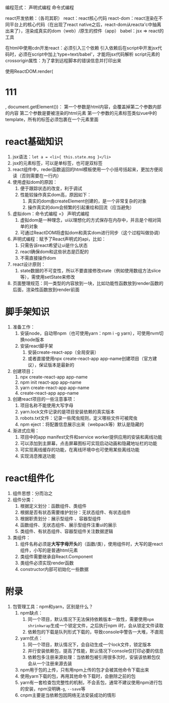 编程范式：
声明式编程
命令式编程

react开发依赖：（各司其职）
react：react核心代码
react-dom：react渲染在不同平台上的核心代码（在出现了react native之后，react-dom从reacta'c中抽离出来了），渲染成真实的dom（web）/原生的控件（app）
babel：jsx => react的工具

在html中使用cdn开发react：必须引入三个依赖
引入依赖后在script中开发jsx代码时，必须在script中加上‘type=text/babel'，才能将jsx代码解析
script元素的crossorigin属性：为了拿到远程脚本的错误信息并打印出来

使用ReactDOM.render(<h1>111</h1>, document.getElement())：
第一个参数是html内容，会覆盖掉第二个参数内部的内容
第二个参数是要被渲染的html元素
第一个参数的元素标签类似vue中的template，所有的标签必须包裹在一个元素里面

# react基础知识

1. jsx语法：`let a = <li>{ this.state.msg }</li>`
2. jsx的元素标签，可以是单标签，也可是双标签
3. react组件中，reder函数返回的html模板使用一个小括号括起来，更加方便阅读（否则需要在一行内）
4. 使用虚拟dom的原因：
   1. 便于跟踪状态的改变，利于调试
   2. 性能较操作真实dom高，原因如下：
      1. 真实的dom由createElement创建的，是一个非常复杂的对象
      2. 操作真实的dom会频繁的引起重绘和回流（应当避免）
5. 虚拟dom：命令式编程 =》 声明式编程
   1. 虚拟dom是一种理念，ui以理想化的方式保存在内存中，并且是个相对简单的对象
   2. 可通过ReactDOM将虚拟dom和真实dom进行同步（这个过程叫做协调）
6. 声明式编程：赋予了React声明式的api，比如：
   1. 只需告诉react希望让ui是什么状态
   2. react确保dom和这些状态是匹配的
   3. 不需直接操作dom
7. react设计原则：
   1. state数据的不可变性，所以不要直接修改state（例如使用数组方法slice等），需使用setState来修改
8. 页面整理规范：同一类型的内容放到一块，比如功能性函数放到render函数的后面，渲染性函数放到render前面

# 脚手架知识

1. 准备工作：
   1. 安装node，自动带npm（也可使用yarn：npm i -g yarn），可使用nvm切换node版本
   2. 安装react脚手架
      1. 安装create-react-app（全局安装）
      2. 或者直接使用npx create-react-app app-name创建项目（官方建议），保证版本是最新的
2. 创建项目；
   1. npx create-react-app app-name
   2. npm init react-app app-name
   3. yarn create-react-app app-name
   4. create-react-app app-name
3. 创建react项目的一些注意事项：
   1. 项目名称不能使用大写字母
   2. yarn.lock文件记录的是项目安装依赖的真实版本
   3. robots.txt文件：记录一些爬虫规则，定义哪些文件可被爬虫
   4. npm eject：将配置信息展示出来（webpack等）默认是隐藏的
4. 渐进式应用：
   1. 项目中的app manifest文件和service worker提供应用的安装和离线功能
   2. 可以添加到主屏幕，点击屏幕图标可实现启动动画和隐藏地址栏的功能
   3. 可实现离线缓存的功能，在离线环境中也可使用某些离线功能
   4. 实现消息推送功能

# react组件化



1. 组件思想：分而治之
2. 组件分类：
   1. 根据定义划分：函数组件、类组件
   2. 根据是否有状态需要维护划分：无状态组件、有状态组件
   3. 根据职责划分：展示型组件 、容器型组件
   4. 函数组件、无状态组件、展示型组件注重ui的展示
   5. 类组件、有状态组件、容器型组件关注数据逻辑
3. 类组件：
   1. 组件名称必须是**大写字母开头**的（函数/类），使用组件时，大写的是react组件，小写的是普通html元素
   2. 类组件需要继承自React.Component
   3. 类组件必须实现render函数 
   4. constructor内部可初始化一些数据

# 附录

1. 包管理工具：npm和yarn，区别是什么？
   1. npm缺点：
      1. 同一个项目，默认情况下无法保持依赖版本一致性，需要使用`npm shrinkwrap`生成一个锁定文件，之后执行npm i时，会从锁定文件读取
      2. 依赖包的下载是队列形式下载的，导致console中警告一大堆，不直观
   2. yarn优点：
      1. 同一个项目，默认情况下，会自动生成一个lock文件，锁定版本
      2. 并行安装依赖包，提高了性能，默认情况下console仅打印必要的信息
      3. 依赖包多注册来源处理：当依赖包被引用很多次时，安装该依赖包仅会从一个注册来源去装
   3. npm用于包的上传，只有用npm上传的包才会被其他命令下载出来
   4. 使用yarn下载的包，再用其他命令下载时，会删除之前的包
   5. yarn有一套检查包完整性的机制，不会丢包，通常不建议使用npm进行包的安装，npm没明确`-g`, `--save`等
   6. cnpm主要是当依赖包因网络无法安装成功的情形